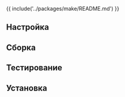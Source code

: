 {{ include('../packages/make/README.md') }}

## Настройка

<package-script :package="'make'" :type="'configure'"></package-script>

## Сборка

<package-script :package="'make'" :type="'build'"></package-script>

## Тестирование

<package-script :package="'make'" :type="'test'"></package-script>

## Установка

<package-script :package="'make'" :type="'install'"></package-script>



